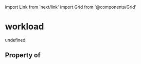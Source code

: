 import Link from 'next/link'
import Grid from '@components/Grid'

# workload

undefined

## Property of



